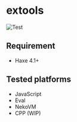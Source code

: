 # extools

![Test](https://github.com/DenkiYagi/haxe-extools/workflows/Test/badge.svg)

## Requirement
+ Haxe 4.1+

## Tested platforms
* JavaScript
* Eval
* NekoVM
* CPP (WIP)

